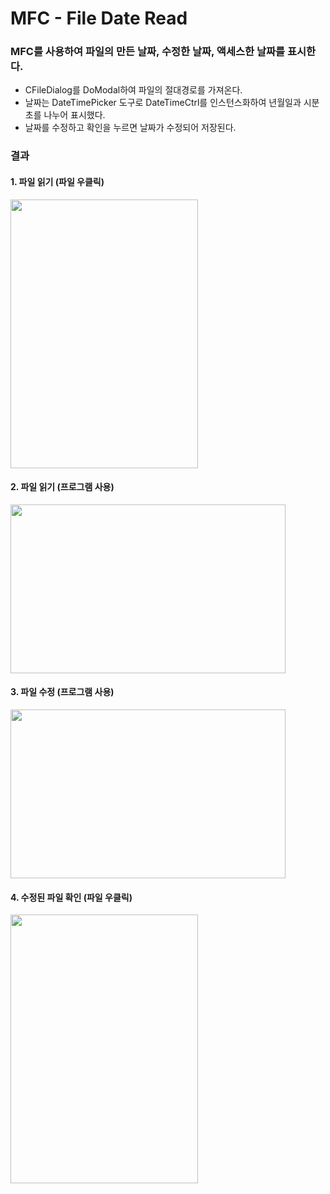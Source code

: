 # MFC - File Date Read
### MFC를 사용하여 파일의 만든 날짜, 수정한 날짜, 액세스한 날짜를 표시한다.

- CFileDialog를 DoModal하여 파일의 절대경로를 가져온다.
- 날짜는 DateTimePicker 도구로 DateTimeCtrl를 인스턴스화하여 년월일과 시분초를 나누어 표시했다.
- 날짜를 수정하고 확인을 누르면 날짜가 수정되어 저장된다.



### 결과

#### 1. 파일 읽기 (파일 우클릭)
   <img src="https://github.com/sur2/MFC-File-Date-Read/blob/main/%EC%8B%B8%ED%94%BC%20%EC%88%98%EB%A3%8C%20%EC%82%AC%EC%A7%84%20%ED%8C%8C%EC%9D%BC%20%EC%A0%95%EB%B3%B4.JPG?raw=true" width="300" height="430"/>



#### 2. 파일 읽기 (프로그램 사용)
   <img src="https://github.com/sur2/MFC-File-Date-Read/blob/main/%EC%8B%B8%ED%94%BC%20%EC%88%98%EB%A3%8C%20%EC%82%AC%EC%A7%84%20%EC%A0%95%EB%B3%B4%20%EC%9D%BD%EA%B8%B0.JPG?raw=true" width="440" height="270" />

   

#### 3. 파일 수정 (프로그램 사용)
   <img src="https://github.com/sur2/MFC-File-Date-Read/blob/main/%EC%8B%B8%ED%94%BC%20%EC%88%98%EB%A3%8C%20%EC%82%AC%EC%A7%84%20%EC%A0%95%EB%B3%B4%20%EC%88%98%EC%A0%95.JPG?raw=true" width="440" height="270"/>



#### 4. 수정된 파일 확인 (파일 우클릭)
   <img src="https://github.com/sur2/MFC-File-Date-Read/blob/main/%EC%8B%B8%ED%94%BC%20%EC%88%98%EB%A3%8C%20%EC%82%AC%EC%A7%84%20%EC%A0%95%EB%B3%B4%20%EC%88%98%EC%A0%95%20%ED%99%95%EC%9D%B8.JPG?raw=true" width="300" height="430"/>



